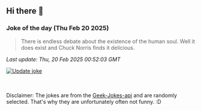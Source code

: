 ## Hi there 👋

### Joke of the day (Thu Feb 20 2025)
<!-- joke -->
>There is endless debate about the existence of the human soul. Well it does exist and Chuck Norris finds it delicious.
<!-- /joke -->

*Last update: Thu, 20 Feb 2025 00:52:03 GMT*

[![Update joke](https://github.com/nclskfm/nclskfm/actions/workflows/joke.yml/badge.svg)](https://github.com/nclskfm/nclskfm/actions/workflows/joke.yml)

<br><br>
Disclaimer: The jokes are from the [Geek-Jokes-api](https://github.com/sameerkumar18/geek-joke-api) and are randomly selected. That's why they are unfortunately often not funny. :D

